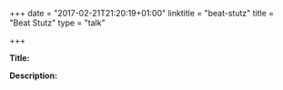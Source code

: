 +++
date = "2017-02-21T21:20:19+01:00"
linktitle = "beat-stutz"
title = "Beat Stutz"
type = "talk"

+++

<div class="span-15  ">
  <div class="span-15  last ">
  <p><strong>Title:</strong>

</p>

<p><strong>Description:</strong></p>

<p>

</p>
<p>

  </div>
</div>

